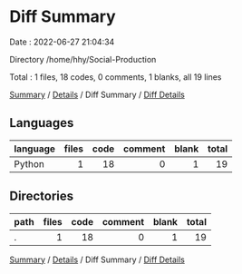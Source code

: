 # Diff Summary

Date : 2022-06-27 21:04:34

Directory /home/hhy/Social-Production

Total : 1 files,  18 codes, 0 comments, 1 blanks, all 19 lines

[Summary](results.md) / [Details](details.md) / Diff Summary / [Diff Details](diff-details.md)

## Languages
| language | files | code | comment | blank | total |
| :--- | ---: | ---: | ---: | ---: | ---: |
| Python | 1 | 18 | 0 | 1 | 19 |

## Directories
| path | files | code | comment | blank | total |
| :--- | ---: | ---: | ---: | ---: | ---: |
| . | 1 | 18 | 0 | 1 | 19 |

[Summary](results.md) / [Details](details.md) / Diff Summary / [Diff Details](diff-details.md)